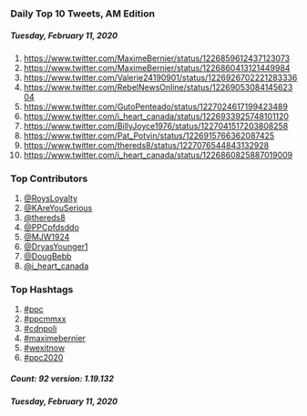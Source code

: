 ### Daily Top 10 Tweets, AM Edition
##### Tuesday, February 11, 2020
 1) https://www.twitter.com/MaximeBernier/status/1226859612437123073
 2) https://www.twitter.com/MaximeBernier/status/1226860413121449984
 3) https://www.twitter.com/Valerie24190901/status/1226926702221283336
 4) https://www.twitter.com/RebelNewsOnline/status/1226905308414562304
 5) https://www.twitter.com/GutoPenteado/status/1227024617199423489
 6) https://www.twitter.com/i_heart_canada/status/1226933925748101120
 7) https://www.twitter.com/BillyJoyce1976/status/1227041517203808258
 8) https://www.twitter.com/Pat_Potvin/status/1226915766362087425
 9) https://www.twitter.com/thereds8/status/1227076544843132928
10) https://www.twitter.com/i_heart_canada/status/1226860825887019009

### Top Contributors
  1) [@RoysLoyalty](https://www.twitter.com/RoysLoyalty)
  2) [@KAreYouSerious](https://www.twitter.com/KAreYouSerious)
  3) [@thereds8](https://www.twitter.com/thereds8)
  4) [@PPCpfdsddo](https://www.twitter.com/PPCpfdsddo)
  5) [@MJW1924](https://www.twitter.com/MJW1924)
  6) [@DryasYounger1](https://www.twitter.com/DryasYounger1)
  7) [@DougBebb](https://www.twitter.com/DougBebb)
  8) [@i_heart_canada](https://www.twitter.com/i_heart_canada)


### Top Hashtags

  1) [#ppc](https://www.twitter.com/hashtag/ppc)
  2) [#ppcmmxx](https://www.twitter.com/hashtag/ppcmmxx)
  3) [#cdnpoli](https://www.twitter.com/hashtag/cdnpoli)
  4) [#maximebernier](https://www.twitter.com/hashtag/maximebernier)
  5) [#wexitnow](https://www.twitter.com/hashtag/wexitnow)
  6) [#ppc2020](https://www.twitter.com/hashtag/ppc2020)

##### Count: 92	version: 1.19.132
##### Tuesday, February 11, 2020

